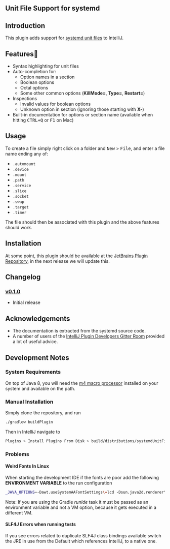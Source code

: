 Unit File Support for systemd
-----------------------------

## Introduction

This plugin adds support for [systemd unit files](https://www.freedesktop.org/software/systemd/man/systemd.unit.html#) to IntelliJ. 

## Features🤞
 * Syntax highlighting for unit files
 * Auto-completion for:
   * Option names in a section
   * Boolean options
   * Octal options
   * Some other common options (**KillMode=**, **Type=**, **Restart=**)
 * Inspections
   * Invalid values for boolean options
   * Unknown option in section (ignoring those starting with **X-**)
 * Built-in documentation for options or section name (available when hitting <kbd>CTRL+Q</kbd> or <kbd>F1</kbd> on Mac)   

      
## Usage
To create a file simply right click on a folder and <kbd>New</kbd> > <kbd>File</kbd>, and enter a file name ending any of:
 * `.automount`
 * `.device`
 * `.mount`
 * `.path`
 * `.service`
 * `.slice`
 * `.socket`
 * `.swap`
 * `.target` 
 * `.timer` 
 
The file should then be associated with this plugin and the above features should work.

## Installation

At some point, this plugin should be available at the [JetBrains Plugin Repository](https://plugins.jetbrains.com/),
 in the next release we will update this.

Changelog
--------- 

### [v0.1.0](https://github.com/SJrX/systemdUnitFilePlugin/releases/tag/v0.1.0)

* Initial release


Acknowledgements
----------------
* The documentation is extracted from the systemd source code.
* A number of users of the [IntelliJ Plugin Developers Gitter Room](https://gitter.im/IntelliJ-Plugin-Developers/Lobby) provided a lot of useful advice.
 
## Development Notes

### System Requirements

On top of Java 8, you will need the [m4 macro processor](https://www.gnu.org/software/m4/m4.html) installed on your system and available on the path. 

### Manual Installation

Simply clone the repository, and run 

```bash
./gradlew buildPlugin 
```

Then in IntelliJ navigate to 
```bash
Plugins > Install Plugins From Disk > build/distributions/systemdUnitFilePlugin-X.X-SNAPSHOT.zip
```

### Problems

#### Weird Fonts In Linux

When starting the development IDE if the fonts are poor add the following **ENVIRONMENT VARIABLE** to the run configuration

```bash
_JAVA_OPTIONS=-Dawt.useSystemAAFontSettings\=lcd -Dsun.java2d.renderer\=sun.java2d.marlin.MarlinRenderingEngine
```

Note: If you are using the Gradle *runIde* task it must be passed as an environment variable and not a VM option, because it gets executed in a different VM.

#### SLF4J Errors when running tests

If you see errors related to duplicate SLF4J class bindings available switch the JRE in use from the Default which references IntelliJ, to a native one.  

